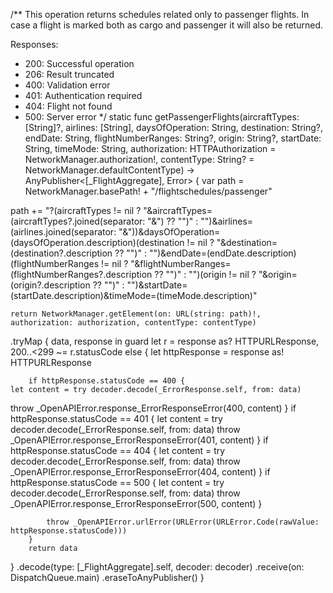 /**
This operation returns schedules related only to passenger flights.
In case a flight is marked both as cargo and passenger it will also be returned.

Responses:
   - 200: Successful operation
   - 206: Result truncated
   - 400: Validation error
   - 401: Authentication required
   - 404: Flight not found
   - 500: Server error
*/
static func getPassengerFlights(aircraftTypes: [String]?, airlines: [String], daysOfOperation: String, destination: String?, endDate: String, flightNumberRanges: String?, origin: String?, startDate: String, timeMode: String, authorization: HTTPAuthorization = NetworkManager.authorization!, contentType: String? = NetworkManager.defaultContentType) -> AnyPublisher<[_FlightAggregate], Error> {
var path = NetworkManager.basePath! + "/flightschedules/passenger"

path += "?\(aircraftTypes != nil ? "&aircraftTypes=\(aircraftTypes?.joined(separator: "&") ?? "")" : "")&airlines=\(airlines.joined(separator: "&"))&daysOfOperation=\(daysOfOperation.description)\(destination != nil ? "&destination=\(destination?.description ?? "")" : "")&endDate=\(endDate.description)\(flightNumberRanges != nil ? "&flightNumberRanges=\(flightNumberRanges?.description ?? "")" : "")\(origin != nil ? "&origin=\(origin?.description ?? "")" : "")&startDate=\(startDate.description)&timeMode=\(timeMode.description)"

    return NetworkManager.getElement(on: URL(string: path)!, authorization: authorization, contentType: contentType)
.tryMap { data, response in
        guard let r = response as? HTTPURLResponse, 200..<299 ~= r.statusCode else {
        let httpResponse = response as! HTTPURLResponse

        if httpResponse.statusCode == 400 {
    let content = try decoder.decode(_ErrorResponse.self, from: data)
throw _OpenAPIError.response_ErrorResponseError(400, content)
}
if httpResponse.statusCode == 401 {
    let content = try decoder.decode(_ErrorResponse.self, from: data)
throw _OpenAPIError.response_ErrorResponseError(401, content)
}
if httpResponse.statusCode == 404 {
    let content = try decoder.decode(_ErrorResponse.self, from: data)
throw _OpenAPIError.response_ErrorResponseError(404, content)
}
if httpResponse.statusCode == 500 {
    let content = try decoder.decode(_ErrorResponse.self, from: data)
throw _OpenAPIError.response_ErrorResponseError(500, content)
}

            throw _OpenAPIError.urlError(URLError(URLError.Code(rawValue: httpResponse.statusCode)))
        }
        return data
}
.decode(type: [_FlightAggregate].self, decoder: decoder)
    .receive(on: DispatchQueue.main)
    .eraseToAnyPublisher()
}
